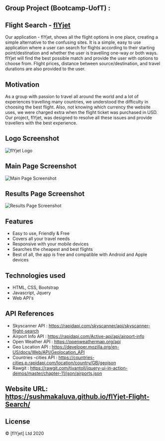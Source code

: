 ## Group Project (Bootcamp-UofT) :

## Flight Search - [flYjet]( https://sushmakaluva.github.io/flYjet-Flight-Search/)
Our application - flYjet, shows all the flight options in one place, creating a simple alternative to the confusing sites. It is a simple, easy to use application where a user can search for flights according to their starting point/destination and whether the user is travelling one-way or both ways. flYjet will find the best possible match and provide the user with options to choose from. Flight prices, distance between source/destination, and travel durations are also provided to the user. 

## Motivation
As a group with passion to travel all around the world and a lot of experiences travelling many countries, we understood the difficulty in choosing the best flight. Also, not knowing which currency the website uses, we were charged extra when the flight ticket was purchased in USD. Our project, flYjet, was designed to resolve all these issues and provide travellers with the best experience.

## Logo Screenshot
![flYjet Logo](assets/logo_image.png?raw=true "Title")

## Main Page Screenshot
![Main Page Screenshot](assets/website_mainpage.png?raw=true "Title")

## Results Page Screenshot
![Results Page Screenshot](assets/results_page.png?raw=true "Title")

## Features
- Easy to use, Friendly & Free
- Covers all your travel needs
- Responsive with your mobile devices
- Searches the cheapest and best flights
- Best of all, the app is free and compatible with Android and Apple devices

## Technologies used
- HTML, CSS, Bootstrap
- Javascript, Jquery
- Web API's

## API References
- Skyscanner API : https://rapidapi.com/skyscanner/api/skyscanner-flight-search
- Airport Info API : https://rapidapi.com/Active-api/api/airport-info
- Open Weather API : https://openweathermap.org/api
- Geo Location API : https://developer.mozilla.org/en-US/docs/Web/API/Geolocation_API
- Countries -cities API : https://countries-cities.p.rapidapi.com/location/country/GB/geojson
- Rawgit : https://rawgit.com/tjvantoll/jquery-ui-in-action-demos/master/chapter-11/json/airports.json

 
## Website URL: https://sushmakaluva.github.io/flYjet-Flight-Search/

## License
© [flYjet] Ltd 2020
